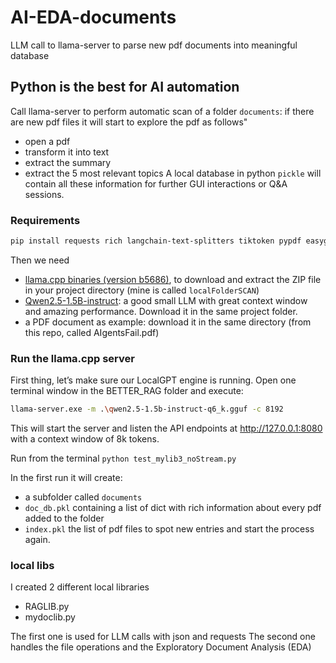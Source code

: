 # AI-EDA-documents
LLM call to llama-server to parse new pdf documents into meaningful database

## Python is the best for AI automation

Call llama-server to perform automatic scan of a folder `documents`: if there are new pdf files it will start to 
explore the pdf as follows"
- open a pdf
- transform it into text
- extract the summary
- extract the 5 most relevant topics
A local database in python `pickle` will contain all these information for further GUI interactions or Q&A sessions.


### Requirements
```bash
pip install requests rich langchain-text-splitters tiktoken pypdf easygui
```
Then we need
- [llama.cpp binaries (version b5686)](https://github.com/ggml-org/llama.cpp/releases/download/b5686/llama-b5686-bin-win-cpu-x64.zip), to download and extract the ZIP file in your project directory (mine is called `localFolderSCAN`)
- [Qwen2.5-1.5B-instruct](https://huggingface.co/Qwen/Qwen2.5-1.5B-Instruct-GGUF/resolve/main/qwen2.5-1.5b-instruct-q6_k.gguf?download=true): a good small LLM with great context window and amazing performance. Download it in the same project folder.
- a PDF document as example: download it in the same directory (from this repo, called AIgentsFail.pdf)

### Run the llama.cpp server
First thing, let’s make sure our LocalGPT engine is running. Open one terminal window in the BETTER_RAG folder and execute:
```bash
llama-server.exe -m .\qwen2.5-1.5b-instruct-q6_k.gguf -c 8192
```
This will start the server and listen the API endpoints at  http://127.0.0.1:8080 with a context window of 8k tokens.

Run from the terminal `python test_mylib3_noStream.py` 

In the first run it will create:
- a subfolder called `documents`
- `doc_db.pkl` containing a list of dict with rich information about every pdf added to the folder
- `index.pkl` the list of pdf files to spot new entries and start the process again.

### local libs
I created 2 different local libraries
- RAGLIB.py
- mydoclib.py

The first one is used for LLM calls with json and requests
The second one handles the file operations and the Exploratory Document Analysis (EDA)
